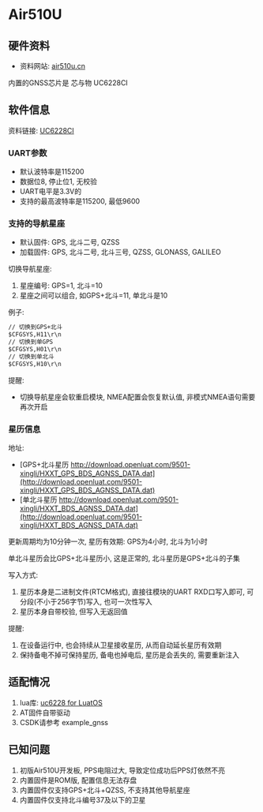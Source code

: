 # Air510U

## 硬件资料

* 资料网站: [air510u.cn](https://air510u.cn)

内置的GNSS芯片是 芯与物 UC6228CI

## 软件信息

资料链接: [UC6228CI](https://www.unicorecomm.com/products/detail/41)

### UART参数

* 默认波特率是115200
* 数据位8, 停止位1, 无校验
* UART电平是3.3V的
* 支持的最高波特率是115200, 最低9600

### 支持的导航星座

* 默认固件: GPS, 北斗二号, QZSS
* 加载固件: GPS, 北斗二号, 北斗三号, QZSS, GLONASS, GALILEO

切换导航星座:

1. 星座编号: GPS=1, 北斗=10
2. 星座之间可以组合, 如GPS+北斗=11, 单北斗是10

例子:

```txt
// 切换到GPS+北斗
$CFGSYS,H11\r\n
// 切换到单GPS
$CFGSYS,H01\r\n
// 切换到单北斗
$CFGSYS,H10\r\n
```

提醒:

* 切换导航星座会软重启模块, NMEA配置会恢复默认值, 非模式NMEA语句需要再次开启

### 星历信息

地址:

* [GPS+北斗星历 http://download.openluat.com/9501-xingli/HXXT_GPS_BDS_AGNSS_DATA.dat](http://download.openluat.com/9501-xingli/HXXT_GPS_BDS_AGNSS_DATA.dat)
* [单北斗星历 http://download.openluat.com/9501-xingli/HXXT_BDS_AGNSS_DATA.dat](http://download.openluat.com/9501-xingli/HXXT_BDS_AGNSS_DATA.dat)

更新周期均为10分钟一次, 星历有效期: GPS为4小时, 北斗为1小时

单北斗星历会比GPS+北斗星历小, 这是正常的, 北斗星历是GPS+北斗的子集

写入方式:

1. 星历本身是二进制文件(RTCM格式), 直接往模块的UART RXD口写入即可, 可分段(不小于256字节)写入, 也可一次性写入
2. 星历本身自带校验, 但写入无返回值

提醒:

1. 在设备运行中, 也会持续从卫星接收星历, 从而自动延长星历有效期
2. 保持备电不掉可保持星历, 备电也掉电后, 星历是会丢失的, 需要重新注入

## 适配情况

1. lua库: [uc6228 for LuatOS](https://github.com/wendal/luatos-lib-uc6228)
2. AT固件自带驱动
3. CSDK请参考 example_gnss

## 已知问题

1. 初版Air510U开发板, PPS电阻过大, 导致定位成功后PPS灯依然不亮
2. 内置固件是ROM版, 配置信息无法存盘
3. 内置固件仅支持GPS+北斗+QZSS, 不支持其他导航星座
4. 内置固件仅支持北斗编号37及以下的卫星
